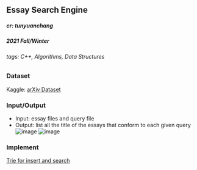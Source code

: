 ## Essay Search Engine
##### *cr: tunyuanchang*
##### **2021 Fall/Winter**
###### tags: C++, Algorithms, Data Structures

### Dataset
Kaggle: [arXiv Dataset](https://www.kaggle.com/datasets/Cornell-University/arxiv)

### Input/Output
- Input: essay files and query file
- Output: list all the title of the essays that conform to each given query
![image](https://user-images.githubusercontent.com/81228405/226245999-bc37d0e9-b46f-4fea-8648-ad3395e28d0b.png)
![image](https://user-images.githubusercontent.com/81228405/226246126-32c68db9-7550-4302-accf-ec03b423b91d.png)

### Implement
[Trie for insert and search](https://www.geeksforgeeks.org/trie-insert-and-search/)
